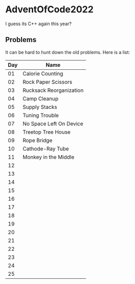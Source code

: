 # AdventOfCode2022

I guess its C++ again this year? 

## Problems

It can be hard to hunt down the old problems. Here is a list:

| Day | Name                    | 
| --- | ----------------------- |
| 01  | Calorie Counting        |
| 02  | Rock Paper Scissors     |
| 03  | Rucksack Reorganization |
| 04  | Camp Cleanup            |
| 05  | Supply Stacks           |
| 06  | Tuning Trouble          |
| 07  | No Space Left On Device |
| 08  | Treetop Tree House      | 
| 09  | Rope Bridge             |
| 10  | Cathode-Ray Tube        |
| 11  | Monkey in the Middle    |
| 12  |                         |
| 13  |                         |
| 14  |                         |
| 15  |                         |
| 16  |                         |
| 17  |                         |
| 18  |                         |
| 19  |                         |
| 20  |                         |
| 21  |                         |
| 22  |                         |
| 23  |                         |
| 24  |                         |
| 25  |                         |